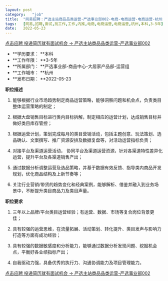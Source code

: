```yaml
---
layout:	post
category:	"job"
title:	"网易招聘：严选主站商品品类运营-严选事业部002-电商-电商运营-电商运营-杭州本科3-5年"
tags:	[网易,招聘,面试,找工作,工作,内推,电商,电商运营,电商运营,杭州,本科,3-5年]
date:	2022-05-23
---
```


[点击应聘 投递简历就有面试机会 ->  严选主站商品品类运营-严选事业部002](http://mobile.bole.netease.com/bole/boleDetail?id=40387&employeeId=346f03c3cda5f04c&key=all)



- **学历要求： **本科
- **工作年限： **3-5年
- **所属部门： **严选事业部-商品中心-大居家产品部-运营组
- **工作城市： **杭州
- **发布日期： **2022-05-23



**职位描述**

1. 能够根据行业市场趋势制定商品运营策略，能够洞察问题和机会点，负责类目整体运营策略的制定； 

2. 根据大盘销售目标进行类内目标拆解，制定相应的运营计划，达成销售目标并做好类目库存管控； 

3. 根据运营计划，策划完成每月的类目营销活动，包括主题创意、玩法策划、选品确认、文案撰写、推广资源安排及数据复盘等，对活动运营指标负责； 

4. 对接平台及渠道运营活动， 协同平台及渠道运营资源，针对各渠道特性差异化运营，提升平台及各渠道销售产出； 

5. 通过数据分析调整运营及选品策略，并基于数据有效反馈、指导类内商品开发规划，优化商品结构及上新节奏等； 

6. 关注行业营销/带货的趋势变化和经典案例，能够解析、借鉴并融入到业务场景中，不断提升类目商品力及类目声量。 



**职位要求**

1. 三年以上品牌/平台类目运营经验；有运营、数据、市场等复合岗位背景更佳； 

2. 具有较强的运营思维，在流量拓展、活动策划、转化提升、类目发声与影响力打造等方面有成功经验；

3. 具有较强的数据敏感度和分析能力，能够通过数据分析发现问题、挖掘机会点，平衡好各业绩指标产出； 

4. 自我驱动力强，具备优秀的执行力、沟通协调能力及项目管理能力。



[点击应聘 投递简历就有面试机会 ->  严选主站商品品类运营-严选事业部002](http://mobile.bole.netease.com/bole/boleDetail?id=40387&employeeId=346f03c3cda5f04c&key=all)